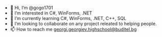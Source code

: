 - 👋 Hi, I’m @gogo1701
- 👀 I’m interested in C#, WinForms, .NET
- 🌱 I’m currently learning C#, WinForms, .NET, C++, SQL
- 💞️ I’m looking to collaborate on any project releated to helping people.
- 📫 How to reach me georgi.georgiev.highschool@buditel.bg

<!---
gogo1701/gogo1701 is a ✨ special ✨ repository because its `README.md` (this file) appears on your GitHub profile.
You can click the Preview link to take a look at your changes.
--->
